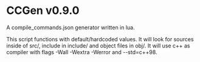 # CCGen v0.9.0
A compile_commands.json generator written in lua.

This script functions with default/hardcoded values. It will look for sources
inside of src/, include in include/ and object files in obj/. It will use c++ as
compiler with flags -Wall -Wextra -Werror and --std=c++98.
